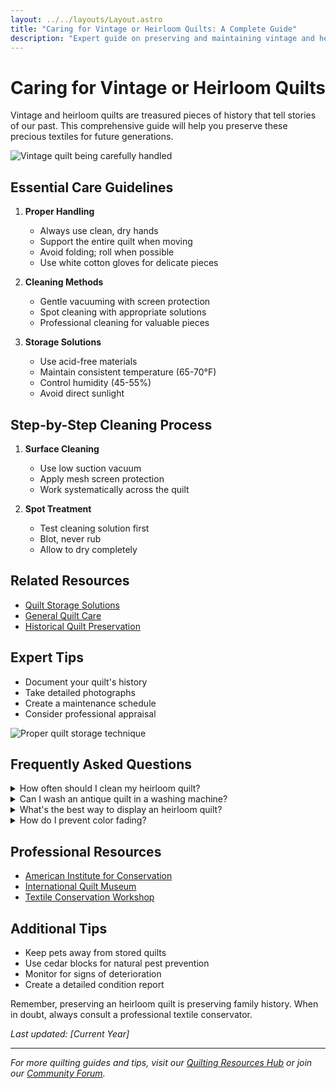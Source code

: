 ```yaml
---
layout: ../../layouts/Layout.astro
title: "Caring for Vintage or Heirloom Quilts: A Complete Guide"
description: "Expert guide on preserving and maintaining vintage and heirloom quilts, including cleaning, storage, and handling techniques for future generations."
---
```


# Caring for Vintage or Heirloom Quilts

Vintage and heirloom quilts are treasured pieces of history that tell stories of our past. This comprehensive guide will help you preserve these precious textiles for future generations.

![Vintage quilt being carefully handled](https://images.unsplash.com/photo-1528301721190-186c3bd85418?fm=jpg&w=1200)

## Essential Care Guidelines

1. **Proper Handling**
   - Always use clean, dry hands
   - Support the entire quilt when moving
   - Avoid folding; roll when possible
   - Use white cotton gloves for delicate pieces

2. **Cleaning Methods**
   - Gentle vacuuming with screen protection
   - Spot cleaning with appropriate solutions
   - Professional cleaning for valuable pieces

3. **Storage Solutions**
   - Use acid-free materials
   - Maintain consistent temperature (65-70°F)
   - Control humidity (45-55%)
   - Avoid direct sunlight

## Step-by-Step Cleaning Process

1. **Surface Cleaning**
   - Use low suction vacuum
   - Apply mesh screen protection
   - Work systematically across the quilt

2. **Spot Treatment**
   - Test cleaning solution first
   - Blot, never rub
   - Allow to dry completely

## Related Resources
- [Quilt Storage Solutions](/pillars/quilt-storage)
- [General Quilt Care](/pillars/quilt-care-maintenance)
- [Historical Quilt Preservation](https://www.si.edu/mci/english/learn_more/taking_care/textiles.html)

## Expert Tips
- Document your quilt's history
- Take detailed photographs
- Create a maintenance schedule
- Consider professional appraisal

![Proper quilt storage technique](https://images.unsplash.com/photo-1519710164239-da123dc03ef4?fm=jpg&w=1200)

## Frequently Asked Questions

<details>
<summary>How often should I clean my heirloom quilt?</summary>
Surface clean annually and deep clean every 3-5 years, depending on storage conditions and handling frequency.
</details>

<details>
<summary>Can I wash an antique quilt in a washing machine?</summary>
No, machine washing can damage vintage quilts. Stick to gentle surface cleaning or consult a textile conservator.
</details>

<details>
<summary>What's the best way to display an heirloom quilt?</summary>
Use a quilt rack or wall mount with proper support, rotate display position regularly, and avoid direct sunlight.
</details>

<details>
<summary>How do I prevent color fading?</summary>
Store away from direct light, use UV-protective glass when framing, and rotate displayed quilts every 3-6 months.
</details>

## Professional Resources

- [American Institute for Conservation](https://www.culturalheritage.org/)
- [International Quilt Museum](https://www.internationalquiltmuseum.org/)
- [Textile Conservation Workshop](https://textileconservationworkshop.org/)

## Additional Tips

- Keep pets away from stored quilts
- Use cedar blocks for natural pest prevention
- Monitor for signs of deterioration
- Create a detailed condition report

Remember, preserving an heirloom quilt is preserving family history. When in doubt, always consult a professional textile conservator.

*Last updated: [Current Year]*

---

*For more quilting guides and tips, visit our [Quilting Resources Hub](/guides) or join our [Community Forum](/community).*